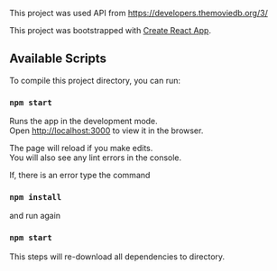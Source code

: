 This project was used API from https://developers.themoviedb.org/3/


This project was bootstrapped with [Create React App](https://github.com/facebook/create-react-app).

## Available Scripts

To compile this project directory, you can run:

### `npm start`

Runs the app in the development mode.<br>
Open [http://localhost:3000](http://localhost:3000) to view it in the browser.

The page will reload if you make edits.<br>
You will also see any lint errors in the console.

If, there is an error type the command

### `npm install` 
and run again
### `npm start` 

This steps will re-download all dependencies to directory.

